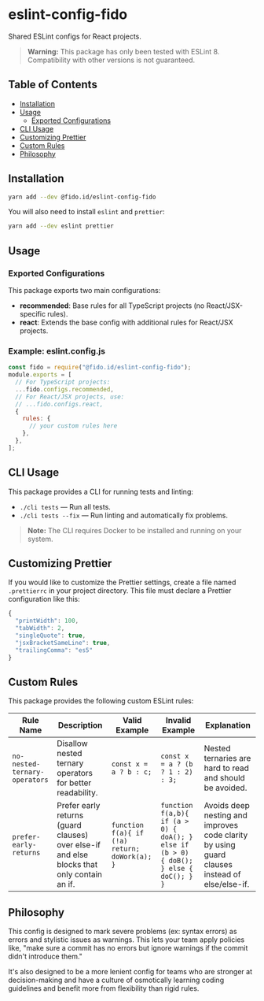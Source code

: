 

# eslint-config-fido

Shared ESLint configs for React projects.

> **Warning:** This package has only been tested with ESLint 8. Compatibility with other versions is not guaranteed.




## Table of Contents

- [Installation](#installation)
- [Usage](#usage)
  - [Exported Configurations](#exported-configurations)
- [CLI Usage](#cli-usage)
- [Customizing Prettier](#customizing-prettier)
- [Custom Rules](#custom-rules)
- [Philosophy](#philosophy)



## Installation

```sh
yarn add --dev @fido.id/eslint-config-fido
```

You will also need to install `eslint` and `prettier`:

```sh
yarn add --dev eslint prettier
```


## Usage

### Exported Configurations

This package exports two main configurations:

- **recommended**: Base rules for all TypeScript projects (no React/JSX-specific rules).
- **react**: Extends the base config with additional rules for React/JSX projects.

### Example: eslint.config.js

```js
const fido = require("@fido.id/eslint-config-fido");
module.exports = [
  // For TypeScript projects:
  ...fido.configs.recommended,
  // For React/JSX projects, use:
  // ...fido.configs.react,
  {
    rules: {
      // your custom rules here
    },
  },
];
```

## CLI Usage

This package provides a CLI for running tests and linting:

- `./cli tests` — Run all tests.
- `./cli tests --fix` — Run linting and automatically fix problems.

> **Note:** The CLI requires Docker to be installed and running on your system.

## Customizing Prettier

If you would like to customize the Prettier settings, create a file named `.prettierrc` in your project directory. This file must declare a Prettier configuration like this:

```js
{
  "printWidth": 100,
  "tabWidth": 2,
  "singleQuote": true,
  "jsxBracketSameLine": true,
  "trailingComma": "es5"
}
```


## Custom Rules

This package provides the following custom ESLint rules:

| Rule Name | Description | Valid Example | Invalid Example | Explanation |
|-----------|-------------|---------------|-----------------|-------------|
| `no-nested-ternary-operators` | Disallow nested ternary operators for better readability. | `const x = a ? b : c;` | `const x = a ? (b ? 1 : 2) : 3;` | Nested ternaries are hard to read and should be avoided. |
| `prefer-early-returns` | Prefer early returns (guard clauses) over else-if and else blocks that only contain an if. | `function f(a){ if (!a) return; doWork(a); }` | `function f(a,b){ if (a > 0) { doA(); } else if (b > 0) { doB(); } else { doC(); } }` | Avoids deep nesting and improves code clarity by using guard clauses instead of else/else-if. |

## Philosophy

This config is designed to mark severe problems (ex: syntax errors) as errors and stylistic issues as warnings. This lets your team apply policies like, "make sure a commit has no errors but ignore warnings if the commit didn't introduce them."

It's also designed to be a more lenient config for teams who are stronger at decision-making and have a culture of osmotically learning coding guidelines and benefit more from flexibility than rigid rules.